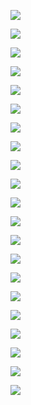 

![](images/image_20240613075902.png)


![](images/image_20240613080226.png)


![](images/image_20240613080344.png)


![](images/image_20240613080134.png)


![](images/image_20240613080730.png)


![](images/image_20240613081815.png)


![](images/image_20240613081609.png)


![](images/image_20240613081547.png)


![](images/image_20240613081910.png)


![](images/image_20240613081958.png)

![](images/image_20240613082116.png)

![](images/image_20240613082133.png)


![](images/image_20240613082255.png)


![](images/image_20240613082704.png)


![](images/image_20240613082722.png)


![](images/image_20240613082905.png)

![](images/image_20240613082935.png)


![](images/image_20240613083133.png)


![](images/image_20240613083230.png)


![](images/image_20240613083341.png)


![](images/image_20240613083631.png)